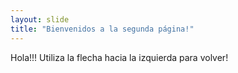 ```yaml
---
layout: slide
title: "Bienvenidos a la segunda página!"
---
```

Hola!!!
Utiliza la flecha hacia la izquierda para volver!
